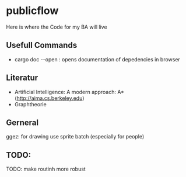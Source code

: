# publicflow
Here is where the Code for my BA will live

## Usefull Commands
- cargo doc --open : opens documentation of depedencies in browser

## Literatur
- Artificial Intelligence: A modern approach: A* (http://aima.cs.berkeley.edu)
- Graphtheorie

## Gerneral
ggez: for drawing use sprite batch (especially for people)

## TODO:

TODO: make routinh more robust
